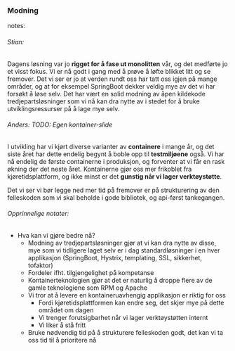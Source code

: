 ### Modning


notes:
###### Stian:
Dagens løsning var jo **rigget for å fase ut monolitten** vår, og det medførte jo et visst fokus. Vi er nå godt i gang med å prøve å løfte blikket litt og se fremover. Det vi ser er jo at verden rundt oss har tatt oss igjen på mange områder, og at for eksempel SpringBoot dekker veldig mye av det vi har forsøkt å løse selv. Det har vært en solid modning av åpen kildekode tredjepartsløsninger som vi nå kan dra nytte av i stedet for å bruke utviklingsressurser på å lage mye selv.

###### Anders: TODO: Egen kontainer-slide
I utvikling har vi kjørt diverse varianter av **containere** i mange år, og det siste året har dette endelig begynt å boble opp til **testmiljøene** også. Vi har nå endelig de første containerne i produksjon, og forventer at vi får en rask økning der det neste året. Kontainerne gjør oss mer frikoblet fra kjøretidsplattform, og ikke minst er det **gunstig når vi lager verktøystøtte**.

Det vi ser vi bør legge ned mer tid på fremover er på strukturering av den felleskoden som vi skal beholde i gode bibliotek, og api-først tankegangen.


###### Opprinnelige notater:
* Hva kan vi gjøre bedre nå?
  * Modning av tredjepartsløsninger gjør at vi kan dra nytte av disse, mye som vi tidligere laget selv er i dag standardløsninger i en hver applikasjon (SpringBoot, Hystrix, templating, SSL, sikkerhet, tofaktor)
  * Fordeler ifht. tilgjengelighet på kompetanse
  * Kontainerteknologien gjør at det er naturlig å droppe flere av de gamle teknologiene som RPM og Apache
  * Vi tror at å levere en kontaineruavhengig applikasjon er riktig for oss
    * Fordi kjøretidsplattformen kan endre seg, det skjer mye på dette området om dagen
    * Vi trenger forutsigbarhet når vi lager verktøystøtten internt
    * Vi liker å stå fritt
  * Bruke nødvendig tid på å strukturere felleskoden godt, det kan vi ta oss tid til å prioritere nå
